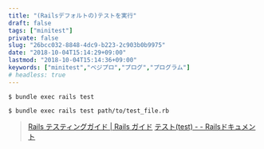 ```yaml
---
title: "(Railsデフォルトの)テストを実行"
draft: false
tags: ["minitest"]
private: false
slug: "26bcc032-8848-4dc9-b223-2c903b0b9975"
date: "2018-10-04T15:14:29+09:00"
lastmod: "2018-10-04T15:14:36+09:00"
keywords: ["minitest","ベジプロ","プログ","プログラム"]
# headless: true
---
```


```
$ bundle exec rails test
```

```:テストするファイルを指定
$ bundle exec rails test path/to/test_file.rb
```

> [Rails テスティングガイド | Rails ガイド](https://railsguides.jp/testing.html)
> [テスト(test) - - Railsドキュメント](http://railsdoc.com/test)
